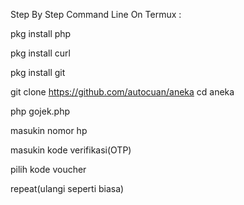 Step By Step Command Line On Termux :

pkg install php 

pkg install curl 

pkg install git

git clone https://github.com/autocuan/aneka
cd aneka

php gojek.php

masukin nomor hp

masukin kode verifikasi(OTP)

pilih kode voucher

repeat(ulangi seperti biasa)

